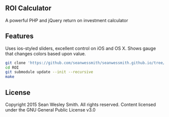 ROI Calculator
----------
A powerful PHP and jQuery return on investment calculator

Features
----------

Uses ios-styled sliders, excellent control on iOS and OS X.
Shows gauge that changes colors based upon value. 

```bash
git clone 'https://github.com/seanwessmith/seanwessmith.github.io/tree/master/test/ROI.git'
cd ROI
git submodule update --init --recursive
make
```

License
----------
Copyright 2015 Sean Wesley Smith. All rights reserved. Content licensed under the GNU General Public License v3.0
